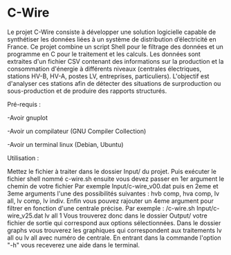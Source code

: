 # C-Wire

Le projet C-Wire consiste à développer une solution logicielle capable de synthétiser les données liées à un système de distribution d’électricité en France.
Ce projet combine un script Shell pour le filtrage des données et un programme en C pour le traitement et les calculs.
Les données sont extraites d'un fichier CSV contenant des informations sur la production et la consommation d'énergie à différents niveaux (centrales électriques, stations HV-B, HV-A, postes LV, entreprises, particuliers).
L'objectif est d'analyser ces stations afin de détecter des situations de surproduction ou sous-production et de produire des rapports structurés.


Pré-requis : 

-Avoir gnuplot 

-Avoir un compilateur (GNU Compiler Collection)

-Avoir un terminal linux (Debian, Ubuntu)


Utilisation : 

Mettez le fichier à traiter dans le dossier Input/ du projet.
Puis exécuter le fichier shell nommé c-wire.sh ensuite vous devez passer en 1er argument le chemin de votre fichier
Par exemple Input/c-wire_v00.dat puis en 2eme et 3eme arguments l'une des possibilités suivantes : hvb comp, hva comp, lv all, lv comp, lv indiv.
Enfin vous pouvez rajouter un 4eme argument pour filtrer en fonction d'une centrale précise.
Par exemple : /c-wire.sh Input/c-wire_v25.dat lv all 1
Vous trouverez donc dans le dossier Output/ votre fichier de sortie qui correspond aux options sélectionnées.
Dans le dossier graphs vous trouverez les graphiques qui correspondent aux traitements lv all ou lv all avec numéro de centrale.
En entrant dans la commande l'option "-h" vous receverez une aide dans le terminal.
